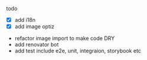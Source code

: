todo

- [x] add i18n
- [x] add image optiz
- refactor image import to make code DRY
- add renovator bot
- add test include e2e, unit, integraion, storybook etc
